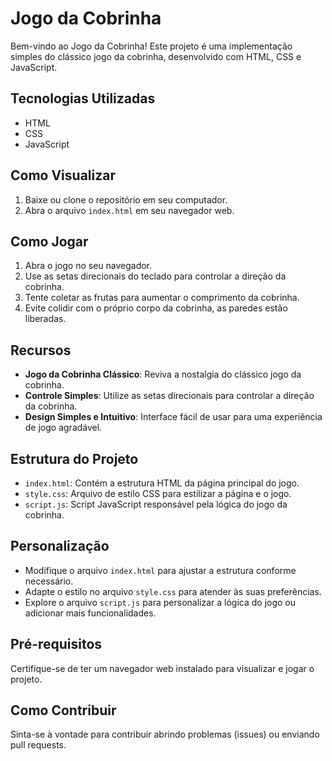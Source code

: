 # Jogo da Cobrinha

Bem-vindo ao Jogo da Cobrinha! Este projeto é uma implementação simples do clássico jogo da cobrinha, desenvolvido com HTML, CSS e JavaScript.

## Tecnologias Utilizadas

- HTML
- CSS
- JavaScript

## Como Visualizar

1. Baixe ou clone o repositório em seu computador.
2. Abra o arquivo `index.html` em seu navegador web.

## Como Jogar

1. Abra o jogo no seu navegador.
2. Use as setas direcionais do teclado para controlar a direção da cobrinha.
3. Tente coletar as frutas para aumentar o comprimento da cobrinha.
4. Evite colidir com o próprio corpo da cobrinha, as paredes estão liberadas.

## Recursos

- **Jogo da Cobrinha Clássico**: Reviva a nostalgia do clássico jogo da cobrinha.
- **Controle Simples**: Utilize as setas direcionais para controlar a direção da cobrinha.
- **Design Simples e Intuitivo**: Interface fácil de usar para uma experiência de jogo agradável.

## Estrutura do Projeto

- `index.html`: Contém a estrutura HTML da página principal do jogo.
- `style.css`: Arquivo de estilo CSS para estilizar a página e o jogo.
- `script.js`: Script JavaScript responsável pela lógica do jogo da cobrinha.

## Personalização

- Modifique o arquivo `index.html` para ajustar a estrutura conforme necessário.
- Adapte o estilo no arquivo `style.css` para atender às suas preferências.
- Explore o arquivo `script.js` para personalizar a lógica do jogo ou adicionar mais funcionalidades.

## Pré-requisitos

Certifique-se de ter um navegador web instalado para visualizar e jogar o projeto.

## Como Contribuir

Sinta-se à vontade para contribuir abrindo problemas (issues) ou enviando pull requests.
